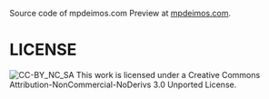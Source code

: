 Source code of mpdeimos.com
Preview at [mpdeimos.com](http://mpdeimos.com).

LICENSE
=======

![CC-BY_NC_SA](http://i.creativecommons.org/l/by-nc-sa/3.0/88x31.png "This work is licensed under a Creative Commons Attribution-NonCommercial-NoDerivs 3.0 Unported License.")
This work is licensed under a Creative Commons Attribution-NonCommercial-NoDerivs 3.0 Unported License.
